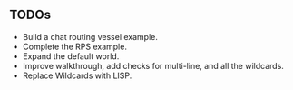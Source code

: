## TODOs

- Build a chat routing vessel example.
- Complete the RPS example.
- Expand the default world.
- Improve walkthrough, add checks for multi-line, and all the wildcards.
- Replace Wildcards with LISP.